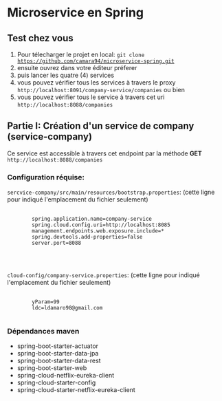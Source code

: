 # Microservice en Spring

## Test chez vous
1. Pour télecharger le projet en local:
	<code>git clone https://github.com/camara94/microservice-spring.git</code>
2. ensuite ouvrez dans votre éditeur préferer
3. puis lancer les quatre (4) services
4. vous pouvez vérifier tous les services à travers le proxy<br>
	<code>http://localhost:8091/company-service/companies</code> ou bien
5. vous pouvez vérifier tous le service à travers cet uri<br>
	<code>http://localhost:8088/companies</code>

## Partie I: Création d'un service de company (service-company)
Ce service est accessible à travers cet endpoint par la méthode **GET** 
<code>http://localhost:8088/companies</code><br>
### Configuration réquise:
<code>sercvice-company/src/main/resources/bootstrap.properties</code>: (cette ligne pour indiqué l'emplacement du fichier seulement)<br>
<pre>
	<code>
		spring.application.name=company-service
		spring.cloud.config.uri=http://localhost:8085
		management.endpoints.web.exposure.include=*
		spring.devtools.add-properties=false
		server.port=8088
	</code>
</pre><br>

<code>cloud-config/company-service.properties</code>: (cette ligne pour indiqué l'emplacement du fichier seulement) <br>
<pre>
	<code>
		yParam=99
		ldc=ldamaro98@gmail.com
	</code>
</pre>

### Dépendances maven
* spring-boot-starter-actuator
* spring-boot-starter-data-jpa
* spring-boot-starter-data-rest
* spring-boot-starter-web
* spring-cloud-netflix-eureka-client
* spring-cloud-starter-config
* spring-cloud-starter-netflix-eureka-client
